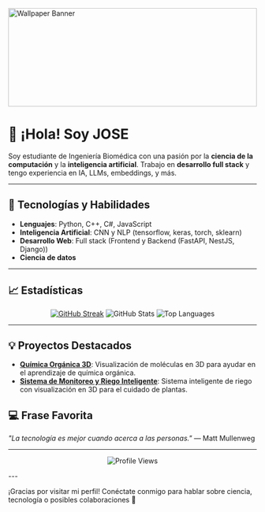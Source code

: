 <img src="https://img.freepik.com/fotos-premium/fondo-pantalla-azul-ciudad-ciberpunk-proyectos-diseno-fondo-escritorio_941097-125.jpg?w=1380" width="100%" height="200px" alt="Wallpaper Banner">

# 👋 ¡Hola! Soy JOSE

Soy estudiante de Ingeniería Biomédica con una pasión por la **ciencia de la computación** y la **inteligencia artificial**. Trabajo en **desarrollo full stack** y tengo experiencia en IA, LLMs, embeddings, y más.

---

## 🚀 Tecnologías y Habilidades

- **Lenguajes**: Python, C++, C#, JavaScript
- **Inteligencia Artificial**: CNN y NLP (tensorflow, keras, torch, sklearn)
- **Desarrollo Web**: Full stack (Frontend y Backend (FastAPI, NestJS, Django))
- **Ciencia de datos**

---

## 📈 Estadísticas

<p align="center" display = "grid">
  <a href="https://git.io/streak-stats"><img src="https://streak-stats.demolab.com?user=WhiterBy1&theme=dark" alt="GitHub Streak" /></a>
  <img src="https://github-readme-stats.vercel.app/api?username=WhiterBy1&show_icons=true&theme=radical" alt="GitHub Stats" />
  <img src="https://github-readme-stats.vercel.app/api/top-langs/?username=WhiterBy1&layout=compact&theme=radical" alt="Top Languages" />
</p>

---

## 💡 Proyectos Destacados

- **[Química Orgánica 3D](https://github.com/WhiterBy1/quimica-organica-3d)**: Visualización de moléculas en 3D para ayudar en el aprendizaje de química orgánica.
- **[Sistema de Monitoreo y Riego Inteligente](https://github.com/WhiterBy1/Sistema-de-Monitoreo-y-Riego-Inteligente-para-Plantas-con-Visualizacion-en-3D)**: Sistema inteligente de riego con visualización en 3D para el cuidado de plantas.
  
## 💻 Frase Favorita

_"La tecnología es mejor cuando acerca a las personas."_ — Matt Mullenweg

---

<p align="center">
  <img src="https://komarev.com/ghpvc/?username=WhiterBy1&color=blue" alt="Profile Views" />
</p>
---

¡Gracias por visitar mi perfil! Conéctate conmigo para hablar sobre ciencia, tecnología o posibles colaboraciones 🚀
